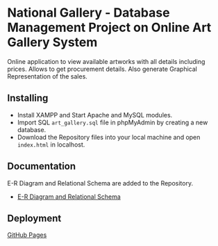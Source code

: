# National Gallery - Database Management Project on Online Art Gallery System

Online application to view available artworks with all details including prices. Allows to get procurement details. Also generate Graphical Representation of the sales.

## Installing

* Install XAMPP and Start Apache and MySQL modules.
* Import SQL ```art_gallery.sql``` file in phpMyAdmin by creating a new database.
* Download the Repository files into your local machine and open ```index.html``` in localhost.

## Documentation

E-R Diagram and Relational Schema are added to the Repository.

* [E-R Diagram and Relational Schema](https://github.com/suman2799/national-gallery/blob/ad2672c44daef35e7fc323ca2a008bba9b44b3d8/E-R_Diagram_Relational_Schema.pdf)

## Deployment

[GitHub Pages](https://suman2799.github.io/national-gallery/)
